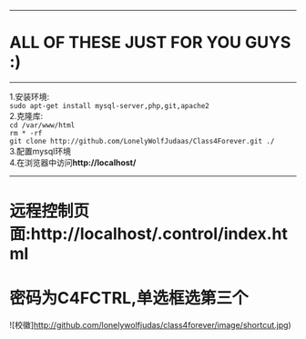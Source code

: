 ***
# ALL OF THESE JUST FOR YOU GUYS :)     
***
1.安装环境:     
`sudo apt-get install mysql-server,php,git,apache2`     
2.克隆库:       
`cd /var/www/html`      
`rm * -rf`      
`git clone http://github.com/LonelyWolfJudaas/Class4Forever.git ./`     
3.配置mysql环境     
4.在浏览器中访问**http://localhost/**       
***     
# 远程控制页面:**http://localhost/.control/index.html**     
# 密码为C4FCTRL,单选框选第三个      
![校徽]http://github.com/lonelywolfjudas/class4forever/image/shortcut.jpg)
